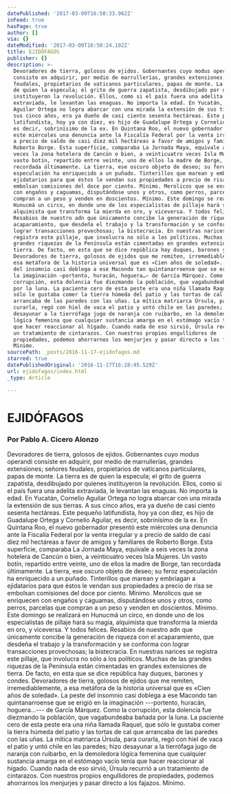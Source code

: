 ```yaml
---
datePublished: '2017-03-09T16:50:33.962Z'
inFeed: true
hasPage: true
author: []
via: {}
dateModified: '2017-03-09T16:50:24.102Z'
title: EJIDÓFAGOS
publisher: {}
description: >-
  Devoradores de tierra, golosos de ejidos. Gobernantes cuyo modus operandi
  consiste en adquirir, por medio de marrullerías, grandes extensiones; señores
  feudales, propietarios de vaticanos particulares, papas de monte. La tierra es
  de quien la especula; el grito de guerra zapatista, desdibujado por quienes
  instituyeron la revolución. Ellos, como si el país fuera una adelita
  extraviada, le levantan las enaguas. No importa la edad. En Yucatán, Cornelio
  Aguilar Ortega no logra abarcar con una mirada la extensión de sus tierras. A
  sus cinco años, era ya dueño de casi ciento sesenta hectáreas. Este pequeño
  latifundista, hoy ya con diez, es hijo de Guadalupe Ortega y Cornelio Aguilar,
  es decir, sobrinísimo de la ex. En Quintana Roo, el nuevo gobernador presentó
  este miércoles una denuncia ante la Fiscalía Federal por la venta irregular y
  a precio de saldo de casi diez mil hectáreas a favor de amigos y familiares de
  Roberto Borge. Esta superficie, comparaba La Jornada Maya, equivale a seis
  veces la zona hotelera de Cancún o bien, a veinticuatro veces Isla Mujeres. Un
  vasto botín, repartido entre veinte, uno de ellos la madre de Borge, tan
  recordada últimamente. La tierra, ese oscuro objeto de deseo; su feroz
  especulación ha enriquecido a un puñado. Tinterillos que marean y embriagan a
  ejidatarios para que éstos le vendan sus propiedades a precio de risa se
  embolsan comisiones del doce por ciento. Mínimo. Merolicos que se enriquecen
  con engaños y caguamas, disputándose unos y otros, como perros, parcelas que
  compran a un peso y venden en doscientos. Mínimo. Este domingo se realizará en
  Hunucmá un circo, en donde uno de los especialistas de pillaje hará su magia,
  alquimista que transforma la mierda en oro, y viceversa. Y todos felices.
  Resabios de nuestro adn que únicamente concibe la generación de riqueza con el
  acaparamiento, que desdeña el trabajo y la transformación y se conforma con
  lograr transacciones provechosas; la bistecracia. En nuestras narices se
  registra este pillaje, que involucra no sólo a los políticos. Muchas de las
  grandes riquezas de la Península están cimentadas en grandes extensiones de
  tierra. De facto, en esta que se dice república hay duques, barones y condes.
  Devoradores de tierra, golosos de ejidos que me remiten, irremediablemente, a
  esa metáfora de la historia universal que es «Cien años de soledad». La peste
  del insomnio casi doblega a ese Macondo tan quintanarroense que se erigió en
  la imaginación —portento, huracán, hoguera…— de García Márquez. Como la
  corrupción, esta dolencia fue diezmando la población, que vagabundeaba bañada
  por la luna. La paciente cero de esta peste era una niña llamada Raquel, que
  sólo le gustaba comer la tierra húmeda del patio y las tortas de cal que
  arrancaba de las paredes con las uñas. La mítica matriarca Úrsula, para
  curarla, regó con hiel de vaca el patio y untó chile en las paredes; hizo
  desayunar a la tierrófaga jugo de naranja con ruibarbo, en la demoledora
  lógica femenina que cualquier sustancia amarga en el estómago vacío tenía
  que hacer reaccionar al hígado. Cuando nada de eso sirvió, Úrsula recurrió a
  un tratamiento de cintarazos. Con nuestros propios engullidores de
  propiedades, podemos ahorrarnos los menjurjes y pasar directo a los fajazos.
  Mínimo.
sourcePath: _posts/2016-11-17-ejidofagos.md
starred: true
datePublishedOriginal: '2016-11-17T16:28:45.529Z'
url: ejidofagos/index.html
_type: Article

---
```

# EJIDÓFAGOS

### Por Pablo A. Cicero Alonzo

Devoradores de tierra, golosos de ejidos. Gobernantes cuyo modus operandi consiste en adquirir, por medio de marrullerías, grandes extensiones; señores feudales, propietarios de vaticanos particulares, papas de monte. La tierra es de quien la especula; el grito de guerra zapatista, desdibujado por quienes instituyeron la revolución. Ellos, como si el país fuera una adelita extraviada, le levantan las enaguas. No importa la edad. En Yucatán, Cornelio Aguilar Ortega no logra abarcar con una mirada la extensión de sus tierras. A sus cinco años, era ya dueño de casi ciento sesenta hectáreas. Este pequeño latifundista, hoy ya con diez, es hijo de Guadalupe Ortega y Cornelio Aguilar, es decir, sobrinísimo de la ex. En Quintana Roo, el nuevo gobernador presentó este miércoles una denuncia ante la Fiscalía Federal por la venta irregular y a precio de saldo de casi diez mil hectáreas a favor de amigos y familiares de Roberto Borge. Esta superficie, comparaba La Jornada Maya, equivale a seis veces la zona hotelera de Cancún o bien, a veinticuatro veces Isla Mujeres. Un vasto botín, repartido entre veinte, uno de ellos la madre de Borge, tan recordada últimamente. La tierra, ese oscuro objeto de deseo; su feroz especulación ha enriquecido a un puñado. Tinterillos que marean y embriagan a ejidatarios para que éstos le vendan sus propiedades a precio de risa se embolsan comisiones del doce por ciento. Mínimo. Merolicos que se enriquecen con engaños y caguamas, disputándose unos y otros, como perros, parcelas que compran a un peso y venden en doscientos. Mínimo. Este domingo se realizará en Hunucmá un circo, en donde uno de los especialistas de pillaje hará su magia, alquimista que transforma la mierda en oro, y viceversa. Y todos felices. Resabios de nuestro adn que únicamente concibe la generación de riqueza con el acaparamiento, que desdeña el trabajo y la transformación y se conforma con lograr transacciones provechosas; la bistecracia. En nuestras narices se registra este pillaje, que involucra no sólo a los políticos. Muchas de las grandes riquezas de la Península están cimentadas en grandes extensiones de tierra. De facto, en esta que se dice república hay duques, barones y condes. Devoradores de tierra, golosos de ejidos que me remiten, irremediablemente, a esa metáfora de la historia universal que es «Cien años de soledad». La peste del insomnio casi doblega a ese Macondo tan quintanarroense que se erigió en la imaginación ---portento, huracán, hoguera...--- de García Márquez. Como la corrupción, esta dolencia fue diezmando la población, que vagabundeaba bañada por la luna. La paciente cero de esta peste era una niña llamada Raquel, que sólo le gustaba comer la tierra húmeda del patio y las tortas de cal que arrancaba de las paredes con las uñas. La mítica matriarca Úrsula, para curarla, regó con hiel de vaca el patio y untó chile en las paredes; hizo desayunar a la tierrófaga jugo de naranja con ruibarbo, en la demoledora lógica femenina que cualquier sustancia amarga en el estómago vacío tenía que hacer reaccionar al hígado. Cuando nada de eso sirvió, Úrsula recurrió a un tratamiento de cintarazos. Con nuestros propios engullidores de propiedades, podemos ahorrarnos los menjurjes y pasar directo a los fajazos. Mínimo.